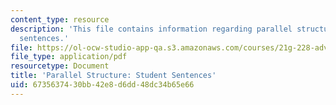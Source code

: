 ```yaml
---
content_type: resource
description: 'This file contains information regarding parallel structure: Student
  sentences.'
file: https://ol-ocw-studio-app-qa.s3.amazonaws.com/courses/21g-228-advanced-workshop-in-writing-for-social-sciences-and-architecture-els-spring-2007/6735637430bb42e8d6dd48dc34b65e66_MIT21G.228S07_parallel_str.pdf
file_type: application/pdf
resourcetype: Document
title: 'Parallel Structure: Student Sentences'
uid: 67356374-30bb-42e8-d6dd-48dc34b65e66
---
```

